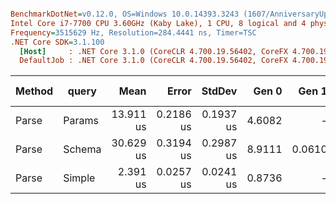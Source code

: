 ``` ini

BenchmarkDotNet=v0.12.0, OS=Windows 10.0.14393.3243 (1607/AnniversaryUpdate/Redstone1)
Intel Core i7-7700 CPU 3.60GHz (Kaby Lake), 1 CPU, 8 logical and 4 physical cores
Frequency=3515629 Hz, Resolution=284.4441 ns, Timer=TSC
.NET Core SDK=3.1.100
  [Host]     : .NET Core 3.1.0 (CoreCLR 4.700.19.56402, CoreFX 4.700.19.56404), X64 RyuJIT
  DefaultJob : .NET Core 3.1.0 (CoreCLR 4.700.19.56402, CoreFX 4.700.19.56404), X64 RyuJIT


```
| Method |  query |      Mean |     Error |    StdDev |  Gen 0 |  Gen 1 | Gen 2 | Allocated | Commit |
|------- |------- |----------:|----------:|----------:|-------:|-------:|------:|----------:|-------:|
|  Parse | Params | 13.911 us | 0.2186 us | 0.1937 us | 4.6082 |      - |     - |  18.85 KB | 710e1b7 |
|  Parse | Schema | 30.629 us | 0.3194 us | 0.2987 us | 8.9111 | 0.0610 |     - |  36.49 KB | 710e1b7 |
|  Parse | Simple |  2.391 us | 0.0257 us | 0.0241 us | 0.8736 |      - |     - |   3.58 KB | 710e1b7 |
